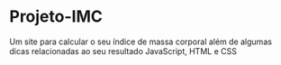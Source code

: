 # Projeto-IMC
Um site para calcular o seu índice de massa corporal além de algumas dicas relacionadas ao seu resultado 
JavaScript, HTML e CSS
 
